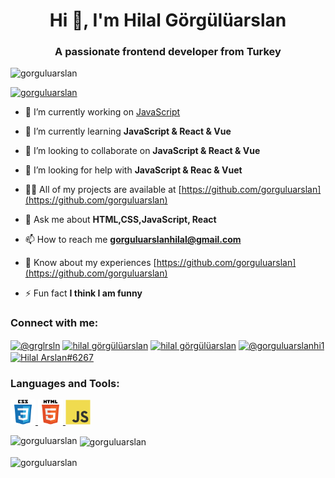 <h1 align="center">Hi 👋, I'm Hilal Görgülüarslan</h1>
<h3 align="center">A passionate frontend developer from Turkey</h3>

<p align="left"> <img src="https://komarev.com/ghpvc/?username=gorguluarslan&label=Profile%20views&color=0e75b6&style=flat" alt="gorguluarslan" /> </p>

<p align="left"> <a href="https://github.com/ryo-ma/github-profile-trophy"><img src="https://github-profile-trophy.vercel.app/?username=gorguluarslan" alt="gorguluarslan" /></a> </p>

- 🔭 I’m currently working on [JavaScript](https://github.com/gorguluarslan/JavaScript.Calismalari/blob/main/MathMethods/JavaScript.js)

- 🌱 I’m currently learning **JavaScript & React  & Vue**

- 👯 I’m looking to collaborate on **JavaScript & React  & Vue**

- 🤝 I’m looking for help with **JavaScript & Reac  & Vuet**

- 👨‍💻 All of my projects are available at [https://github.com/gorguluarslan](https://github.com/gorguluarslan)

- 💬 Ask me about **HTML,CSS,JavaScript, React**

- 📫 How to reach me **gorguluarslanhilal@gmail.com**

- 📄 Know about my experiences [https://github.com/gorguluarslan](https://github.com/gorguluarslan)

- ⚡ Fun fact **I think I am funny**

<h3 align="left">Connect with me:</h3>
<p align="left">
<a href="https://codepen.io/@grglrsln" target="blank"><img align="center" src="https://raw.githubusercontent.com/rahuldkjain/github-profile-readme-generator/master/src/images/icons/Social/codepen.svg" alt="@grglrsln" height="30" width="40" /></a>
<a href="https://dev.to/hilal görgülüarslan" target="blank"><img align="center" src="https://raw.githubusercontent.com/rahuldkjain/github-profile-readme-generator/master/src/images/icons/Social/devto.svg" alt="hilal görgülüarslan" height="30" width="40" /></a>
<a href="https://linkedin.com/in/hilal görgülüarslan" target="blank"><img align="center" src="https://raw.githubusercontent.com/rahuldkjain/github-profile-readme-generator/master/src/images/icons/Social/linked-in-alt.svg" alt="hilal görgülüarslan" height="30" width="40" /></a>
<a href="https://www.hackerrank.com/@gorguluarslanhi1" target="blank"><img align="center" src="https://raw.githubusercontent.com/rahuldkjain/github-profile-readme-generator/master/src/images/icons/Social/hackerrank.svg" alt="@gorguluarslanhi1" height="30" width="40" /></a>
<a href="https://discord.gg/Hilal Arslan#6267" target="blank"><img align="center" src="https://raw.githubusercontent.com/rahuldkjain/github-profile-readme-generator/master/src/images/icons/Social/discord.svg" alt="Hilal Arslan#6267" height="30" width="40" /></a>
</p>

<h3 align="left">Languages and Tools:</h3>
<p align="left"> <a href="https://www.w3schools.com/css/" target="_blank" rel="noreferrer"> <img src="https://raw.githubusercontent.com/devicons/devicon/master/icons/css3/css3-original-wordmark.svg" alt="css3" width="40" height="40"/> </a> <a href="https://www.w3.org/html/" target="_blank" rel="noreferrer"> <img src="https://raw.githubusercontent.com/devicons/devicon/master/icons/html5/html5-original-wordmark.svg" alt="html5" width="40" height="40"/> </a> <a href="https://developer.mozilla.org/en-US/docs/Web/JavaScript" target="_blank" rel="noreferrer"> <img src="https://raw.githubusercontent.com/devicons/devicon/master/icons/javascript/javascript-original.svg" alt="javascript" width="40" height="40"/> </a> </p>

<p><img align="left" src="https://github-readme-stats.vercel.app/api/top-langs?username=gorguluarslan&show_icons=true&locale=en&layout=compact" alt="gorguluarslan" /></p>

<p>&nbsp;<img align="center" src="https://github-readme-stats.vercel.app/api?username=gorguluarslan&show_icons=true&locale=en" alt="gorguluarslan" /></p>

<p><img align="center" src="https://github-readme-streak-stats.herokuapp.com/?user=gorguluarslan&" alt="gorguluarslan" /></p>

